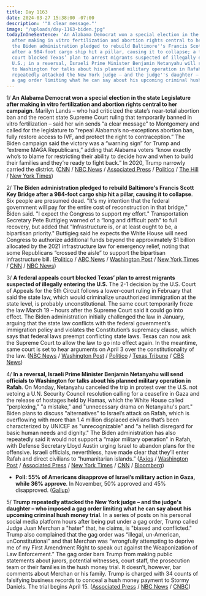```yaml
---
title: Day 1163
date: 2024-03-27 15:38:00 -07:00
description: '"A clear message."'
image: "/uploads/day-1163-biden.jpg"
todayInOneSentence: 'An Alabama Democrat won a special election in the state Legislature
  after making in vitro fertilization and abortion rights central to her campaign;
  the Biden administration pledged to rebuild Baltimore''s Francis Scott Key Bridge
  after a 984-foot cargo ship hit a pillar, causing it to collapse; a federal appeals
  court blocked Texas’ plan to arrest migrants suspected of illegally entering the
  U.S.; in a reversal, Israeli Prime Minister Benjamin Netanyahu will send officials
  to Washington for talks about his planned military operation in Rafah; and Trump
  repeatedly attacked the New York judge – and the judge''s daughter – who imposed
  a gag order limiting what he can say about his upcoming criminal hush money trial. '
---
```


1/ **An Alabama Democrat won a special election in the state Legislature after making in vitro fertilization and abortion rights central to her campaign**. Marilyn Lands – who had criticized the state’s near-total abortion ban and the recent state Supreme Court ruling that temporarily banned in vitro fertilization – said her win sends “a clear message” to Montgomery and called for the legislature to "repeal Alabama’s no-exceptions abortion ban, fully restore access to IVF, and protect the right to contraception.” The Biden campaign said the victory was a “warning sign” for Trump and “extreme MAGA Republicans,” adding that Alabama voters “know exactly who’s to blame for restricting their ability to decide how and when to build their families and they’re ready to fight back.” In 2020, Trump narrowly carried the district. ([CNN](https://www.cnn.com/2024/03/26/politics/alabama-special-election-democrat-reproductive-rights) / [NBC News](https://www.nbcnews.com/politics/elections/democrat-marilyn-lands-wins-alabama-special-election-ivf-abortion-righ-rcna145210) / [Associated Press](https://apnews.com/article/alabama-ivf-abortion-legislature-378c3fa32dcfc2d0401f3893828482af) / [Politico](https://www.politico.com/news/2024/03/26/abortion-winning-strategy-alabama-democrat-00149205) / [The Hill](https://thehill.com/homenews/campaign/4557670-democrat-wins-alabama-special-election-after-focusing-on-ivf-abortion/) / [New York Times](https://www.nytimes.com/live/2024/03/27/us/trump-biden-election))

2/ **The Biden administration pledged to rebuild Baltimore's Francis Scott Key Bridge after a 984-foot cargo ship hit a pillar, causing it to collapse**. Six people are presumed dead. "It's my intention that the federal government will pay for the entire cost of reconstruction in that bridge," Biden said. "I expect the Congress to support my effort." Transportation Secretary Pete Buttigieg warned of a “long and difficult path” to full recovery, but added that “Infrastructure is, or at least ought to be, a bipartisan priority." Buttigieg said he expects the White House will need Congress to authorize additional funds beyond the approximately $1 billion allocated by the 2021 infrastructure law for emergency relief, noting that some Republicans “crossed the aisle” to support the bipartisan infrastructure bill. ([Politico](https://www.politico.com/news/2024/03/27/baltimore-bridge-cargo-ship-buttigieg-00149307) / [ABC News](https://abcnews.go.com/Politics/rebuilding-baltimores-collapsed-bridge-quick-easy-cheap-buttigieg/story?id=108561690) / [Washington Post](https://www.washingtonpost.com/dc-md-va/2024/03/27/baltimore-key-bridge-collapse-news-updates/) / [New York Times](https://www.nytimes.com/live/2024/03/27/us/baltimore-key-bridge-collapse) / [CNN](https://www.cnn.com/us/live-news/baltimore-key-bridge-collapse-03-27-24/index.html) / [NBC News](https://www.nbcnews.com/news/us-news/live-blog/francis-scott-key-bridge-collapse-live-updates-recovery-mission-starts-rcna145224))

3/ **A federal appeals court blocked Texas’ plan to arrest migrants suspected of illegally entering the U.S.** The 2-1 decision by the U.S. Court of Appeals for the 5th Circuit follows a lower-court ruling in February that said the state law, which would criminalize unauthorized immigration at the state level, is probably unconstitutional. The same court temporarily froze the law March 19 – hours after the Supreme Court said it could go into effect. The Biden administration initially challenged the law in January, arguing that the state law conflicts with the federal government’s immigration policy and violates the Constitution’s supremacy clause, which says that federal laws preempt conflicting state laws. Texas can now ask the Supreme Court to allow the law to go into effect again. In the meantime, same court is set to hear arguments on April 3 over the constitutionality of the law. ([NBC News](https://www.nbcnews.com/politics/immigration/divided-appeals-court-extends-block-texas-immigration-law-rcna144708) / [Washington Post](https://www.washingtonpost.com/immigration/2024/03/27/texas-immigration-law-federal-appeals-court/) / [Politico](https://www.politico.com/news/2024/03/27/texas-sb4-immigration-law-00149276) / [Texas Tribune](https://www.texastribune.org/2024/03/27/fifth-circuit-texas-immigration-law/) / [CBS News](https://www.cbsnews.com/news/sb4-appeals-court-keeps-hold-texas-immigration-law-consider-legality/))

4/ **In a reversal, Israeli Prime Minister Benjamin Netanyahu will send officials to Washington for talks about his planned military operation in Rafah**. On Monday, Netanyahu canceled the trip in protest over the U.S. not vetoing a U.N. Security Council resolution calling for a ceasefire in Gaza and the release of hostages held by Hamas, which the White House called “perplexing,” "a mistake," and "unnecessary drama on Netanyahu's part." Biden plans to discuss "alternatives" to Israel’s attack on Rafah, which is overflowing with more than 1.4 million displaced civilians that’s been characterized by UNICEF as "unrecognizable" and "a hellish disregard for basic human needs and dignity." The Biden administration has also repeatedly said it would not support a “major military operation” in Rafah, with Defense Secretary Lloyd Austin urging Israel to abandon plans for the offensive. Israeli officials, neverthless, have made clear that they’ll enter Rafah and direct civilians to “humanitarian islands.” ([Axios](https://www.axios.com/2024/03/27/netanyahu-biden-delegation-rafah-reversal) / [Washington Post](https://www.washingtonpost.com/world/2024/03/27/israel-hamas-war-news-gaza-palestine/) / [Associated Press](https://www.axios.com/2024/03/27/netanyahu-biden-delegation-rafah-reversal) / [New York Times](https://www.nytimes.com/live/2024/03/27/world/israel-hamas-war-gaza-news) / [CNN](https://www.cnn.com/2024/03/27/politics/white-house-reschedule-delegation-netanyahu/index.html) / [Bloomberg](https://www.bloomberg.com/news/articles/2024-03-27/israel-us-working-to-reschedule-canceled-meeting-on-gaza?srnd=homepage-americas&sref=MIBMEEoj))

* **Poll: 55% of Americans disapprove of Israel’s military action in Gaza, while 36% approve**. In November, 50% approved and 45% disapproved. ([Gallup](https://news.gallup.com/poll/642695/majority-disapprove-israeli-action-gaza.aspx))

5/ **Trump repeatedly attacked the New York judge – and the judge's daughter – who imposed a gag order limiting what he can say about his upcoming criminal hush money trial**. In a series of posts on his personal social media platform hours after being put under a gag order, Trump called Judge Juan Merchan a "hater" that, he claims, is "biased and conflicted." Trump also complained that the gag order was “illegal, un-American, unConstitutional” and that Merchan was “wrongfully attempting to deprive me of my First Amendment Right to speak out against the Weaponization of Law Enforcement.” The gag order bars Trump from making public statements about jurors, potential witnesses, court staff, the prosecution team or their families in the hush money trial. It doesn’t, however, bar comments about Merchan or his family. Trump is charged with 34 counts of falsifying business records to conceal a hush money payment to Stormy Daniels. The trial begins April 15.  ([Associated Press](https://apnews.com/article/donald-trump-judge-merchan-hush-money-gag-order-truth-social-daughter-578a0c6334b206d81dc2ebf6a410a502) / [NBC News](https://www.nbcnews.com/politics/donald-trump/trump-ramps-attacks-judge-hush-money-case-gag-order-rcna145297) / [CNBC](https://www.cnbc.com/2024/03/27/trump-targets-hush-money-judges-daughter-one-day-after-gag-order-.html))
